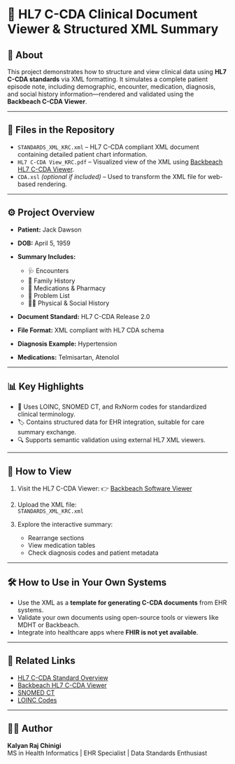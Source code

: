 # 🏥 HL7 C-CDA Clinical Document Viewer & Structured XML Summary

## 📖 About

This project demonstrates how to structure and view clinical data using **HL7 C-CDA standards** via XML formatting. It simulates a complete patient episode note, including demographic, encounter, medication, diagnosis, and social history information—rendered and validated using the **Backbeach C-CDA Viewer**.

---

## 📁 Files in the Repository

- `STANDARDS_XML_KRC.xml` – HL7 C-CDA compliant XML document containing detailed patient chart information.
- `HL7 C-CDA View_KRC.pdf` – Visualized view of the XML using [Backbeach HL7 C-CDA Viewer](https://backbeachsoftware.com.au/).
- `CDA.xsl` *(optional if included)* – Used to transform the XML file for web-based rendering.

---

## ⚙️ Project Overview

- **Patient:** Jack Dawson  
- **DOB:** April 5, 1959  
- **Summary Includes:**  
  - 🩺 Encounters  
  - 🧬 Family History  
  - 💊 Medications & Pharmacy  
  - 🧾 Problem List  
  - 🧑‍⚕️ Physical & Social History  

- **Document Standard:** HL7 C-CDA Release 2.0  
- **File Format:** XML compliant with HL7 CDA schema  
- **Diagnosis Example:** Hypertension  
- **Medications:** Telmisartan, Atenolol

---

## 📊 Key Highlights

- 🔗 Uses LOINC, SNOMED CT, and RxNorm codes for standardized clinical terminology.
- 🏷️ Contains structured data for EHR integration, suitable for care summary exchange.
- 🔍 Supports semantic validation using external HL7 XML viewers.

---

## 🧪 How to View

1. Visit the HL7 C-CDA Viewer:
   👉 [Backbeach Software Viewer](https://backbeachsoftware.com.au/challenge/home.htm)

2. Upload the XML file:  
   `STANDARDS_XML_KRC.xml`

3. Explore the interactive summary:
   - Rearrange sections
   - View medication tables
   - Check diagnosis codes and patient metadata

---

## 🛠️ How to Use in Your Own Systems

- Use the XML as a **template for generating C-CDA documents** from EHR systems.
- Validate your own documents using open-source tools or viewers like MDHT or Backbeach.
- Integrate into healthcare apps where **FHIR is not yet available**.

---

## 🔗 Related Links

- [HL7 C-CDA Standard Overview](https://www.hl7.org/implement/standards/product_brief.cfm?product_id=492)
- [Backbeach HL7 C-CDA Viewer](https://backbeachsoftware.com.au/)
- [SNOMED CT](https://www.snomed.org/)
- [LOINC Codes](https://loinc.org/)

---

## 👨‍💻 Author

**Kalyan Raj Chinigi**  
MS in Health Informatics | EHR Specialist | Data Standards Enthusiast

